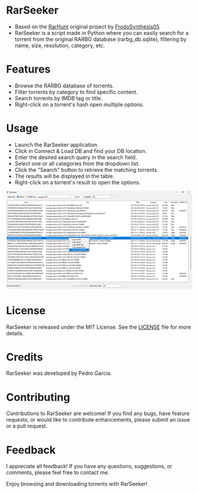 # RarSeeker
- Based on the [RarHunt](https://github.com/FrodoSynthesis05/RarHunt) original project by [FrodoSynthesis05](https://github.com/FrodoSynthesis05)
- RarSeeker is a script made in Python where you can easily search for a torrent from the original RARBG database (rarbg_db.sqlite), filtering by name, size, resolution, category, etc.

# Features
- Browse the RARBG database of torrents.
- Filter torrents by category to find specific content.
- Search torrents by IMDB tag or title.
- Right-click on a torrent's hash open multiple options.

# Usage
- Launch the RarSeeker application.
- Click in Connect & Load DB and find your DB location.
- Enter the desired search query in the search field.
- Select one or all categories from the dropdown list.
- Click the "Search" button to retrieve the matching torrents.
- The results will be displayed in the table.
- Right-click on a torrent's result to open the options.

![image](https://github.com/mop4r/RarSeeker/blob/main/Screenshots/Screenshot_1.png)

# License
RarSeeker is released under the MIT License. See the [LICENSE](https://github.com/mop4r/RarSeeker/blob/main/LICENSE) file for more details.

# Credits
RarSeeker was developed by Pedro Garcia.

# Contributing
Contributions to RarSeeker are welcome! If you find any bugs, have feature requests, or would like to contribute enhancements, please submit an issue or a pull request.

# Feedback
I appreciate all feedback! If you have any questions, suggestions, or comments, please feel free to contact me.

Enjoy browsing and downloading torrents with RarSeeker!
